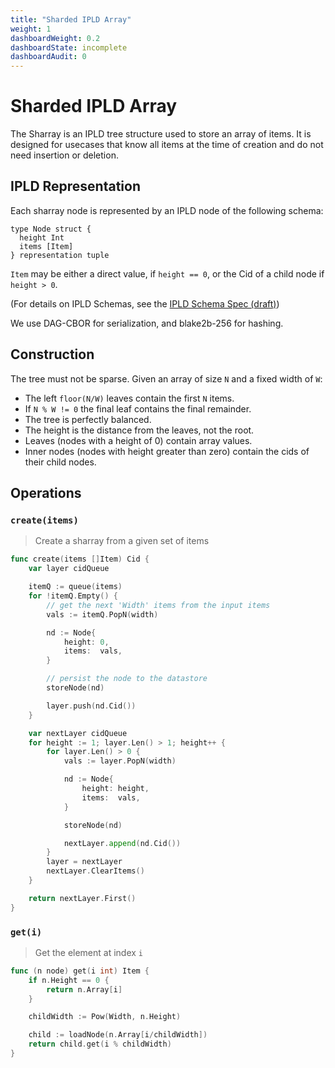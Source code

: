 ```yaml
---
title: "Sharded IPLD Array"
weight: 1
dashboardWeight: 0.2
dashboardState: incomplete
dashboardAudit: 0
---
```


# Sharded IPLD Array

The Sharray is an IPLD tree structure used to store an array of items. It is designed for usecases that know all items at the time of creation and do not need insertion or deletion.

## IPLD Representation

Each sharray node is represented by an IPLD node of the following schema:

```text
type Node struct {
  height Int
  items [Item]
} representation tuple
```

`Item` may be either a direct value, if `height == 0`, or the Cid of a child node if `height > 0`.

(For details on IPLD Schemas, see the [IPLD Schema Spec (draft)](https://github.com/ipld/specs/blob/dcbfb25468092be796bab90e90e3f2535fdeddc7/schema/representations.md))

We use DAG-CBOR for serialization, and blake2b-256 for hashing.

## Construction

The tree must not be sparse.
Given an array of size `N` and a fixed width of `W`:

- The left `floor(N/W)` leaves contain the first `N` items.
- If `N % W != 0` the final leaf contains the final remainder.
- The tree is perfectly balanced.
- The height is the distance from the leaves, not the root.
- Leaves (nodes with a height of 0) contain array values.
- Inner nodes (nodes with height greater than zero) contain the cids of their child nodes.

## Operations

### `create(items)`

> Create a sharray from a given set of items

```go
func create(items []Item) Cid {
	var layer cidQueue

	itemQ := queue(items)
	for !itemQ.Empty() {
		// get the next 'Width' items from the input items
		vals := itemQ.PopN(width)

		nd := Node{
			height: 0,
			items:  vals,
		}

		// persist the node to the datastore
		storeNode(nd)

		layer.push(nd.Cid())
	}

	var nextLayer cidQueue
	for height := 1; layer.Len() > 1; height++ {
		for layer.Len() > 0 {
			vals := layer.PopN(width)

			nd := Node{
				height: height,
				items:  vals,
			}

			storeNode(nd)

			nextLayer.append(nd.Cid())
		}
		layer = nextLayer
		nextLayer.ClearItems()
	}

	return nextLayer.First()
}
```

### `get(i)`

> Get the element at index `i`

```go
func (n node) get(i int) Item {
	if n.Height == 0 {
		return n.Array[i]
	}

	childWidth := Pow(Width, n.Height)

	child := loadNode(n.Array[i/childWidth])
	return child.get(i % childWidth)
}
```

